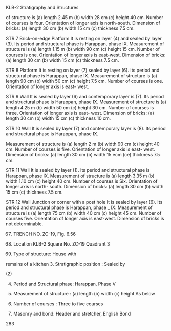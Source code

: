 KLB-2 Stratigraphy and Structures

of structure is (a) length 2.45 m
(b) width 28 cm (c) height 40 cm.
Number of courses is four.
Orientation of longer axis is
north-south. Dimension of bricks:
(a) length 30 cm (b) width 15 cm
(c) thickness 7.5 cm.

STR 7 Brick-on-edge Platform It is
resting on layer (4) and sealed
by layer (3). Its period and
structural phase is Harappan,
phase IX. Measurement of
structure is (a) length 1.15 m
(b) width 90 cm (c) height 15 cm.
Number of courses is one.
Orientation of longer axis is
east-west. Dimension of bricks:
(a) length 30 cm (b) width 15 cm
(c) thickness 7.5 cm.

STR 8 Platform It is resting on layer (7)
sealed by layer (6). Its period and
structural phase is Harappan,
phase IX. Measurement of
structure is (a) length 90 cm (b)
width 50 cm (c) height 7.5 cm.
Number of courses is one.
Orientation of longer axis is east-
west.

STR 9 Wall It is sealed by layer (6) and
contemporary layer is (7). Its
period and structural phase is
Harappan, phase IX. Measurement
of structure is (a) length 4.25 m
(b) width 50 cm (c) height 30 cm.
Number of courses is three.
Orientation of longer axis is east-
west. Dimension of bricks: (a)
length 30 cm (b) width 15 cm (c)
thickness 10 cm.

STR 10 Wall It is sealed by layer (7)
and contemporary layer is (8).
Its period and structural phase
is Harappan, phase IX.

Measurement of structure is
(a) length 2 m (b) width 90 cm
(c) height 40 cm. Number of
courses is five. Orientation of
longer axis is east- west.
Dimension of bricks: (a) length
30 cm (b) width 15 ecm (ce)
thickness 7.5 cm.

STR 11 Wall It is sealed by layer (1). Its
period and structural phase is
Harappan, phase IX. Measurement
of structure is (a) length 3.35 m
(b) width 1.10 cm (c) height 40 cm.
Number of courses is Six.
Orientation of longer axis is north-
south. Dimension of bricks: (a)
length 30 cm (b) width 15 cm (c)
thickness 7.5 cm.

STR 12 Wall Junction or corner with a
post hole It is sealed by layer (6).
Its period and structural phase
is Harappan, phase _ IX.
Measurement of structure is (a)
length 75 cm (b) width 40 cm (c)
height 45 cm. Number of courses
five. Orientation of longer axis is
east-west. Dimension of bricks is
not determinable.

67. TRENCH NO. ZC-19, Fig. 6.56

1. Location KLB-2 Square No.
ZC-19 Quadrant 3
2. Type of structure: House with

remains of a kitchen
3. Stratigraphic position : Sealed by

(2)

4. Period and Structural phase:
Harappan. Phase V

5. Measurement of structure : (a)
length (b) width (c) height As below

6. Number of courses : Three to five
courses

7. Masonry and bond: Header and
stretcher, English Bond

283